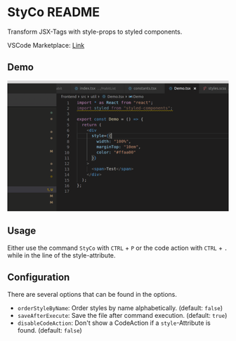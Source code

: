 # StyCo README

Transform JSX-Tags with style-props to styled components. 

VSCode Marketplace: [Link](https://marketplace.visualstudio.com/items?itemName=DanielHuth.styco)


## Demo

![Demo](./demo.gif)


## Usage

Either use the command `StyCo` with `CTRL` + `P` or the code action with `CTRL` + `.` while in the line of the style-attribute.


## Configuration

There are several options that can be found in the options.

- `orderStyleByName`: Order styles by name alphabetically. (default: `false`)
- `saveAfterExecute`: Save the file after command execution. (default: `true`)
- `disableCodeAction`: Don't show a CodeAction if a `style`-Attribute is found. (default: `false`)